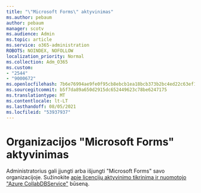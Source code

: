 ```yaml
---
title: "\"Microsoft Forms\" aktyvinimas"
ms.author: pebaum
author: pebaum
manager: scotv
ms.audience: Admin
ms.topic: article
ms.service: o365-administration
ROBOTS: NOINDEX, NOFOLLOW
localization_priority: Normal
ms.collection: Adm_O365
ms.custom:
- "2544"
- "9000672"
ms.openlocfilehash: 7b6e76994ae9fe0f95cb8ebcb1ea18bcb373b2bc4ed22c63ef17f7a896b6b5c6
ms.sourcegitcommit: b5f7da89a650d2915dc652449623c78be6247175
ms.translationtype: MT
ms.contentlocale: lt-LT
ms.lasthandoff: 08/05/2021
ms.locfileid: "53937937"
---
```

# <a name="activate-microsoft-forms-for-an-organization"></a>Organizacijos "Microsoft Forms" aktyvinimas

Administratorius gali įjungti arba išjungti "Microsoft Forms" savo organizacijoje. Sužinokite [apie licencijų aktyvinimo tikrinimą ir nuomotojo "Azure CollabDBService"](https://support.office.com/article/Turn-off-or-turn-on-Microsoft-Forms-8dcbf3ab-f2d6-459a-b8be-8d9892132a43) būseną.